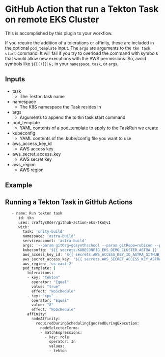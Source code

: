 # GitHub Action that run a Tekton Task on remote EKS Cluster

This is accomplished by this plugin to your workflow.

If you require the addition of a tolerations or affinity, these are included in the optional `pod_template` input. The `args` are arguments to the `tkn task start` command. It will fail if you try to overload the command with symbols that would allow new executions with the AWS permissions. So, avoid  symbols like `${[()]}|&;` in your `namespace`, `task`, or `args`.


## Inputs

* task
  * The Tekton task name
* namespace
  * The K8S namespace the Task resides in
* args
  * Arguments to append the to tkn task start command
* pod_template
  * YAML contents of a pod_template to apply to the TaskRun we create
* kubeconfig
  * YAML contents of the .kube/config file you want to use
* aws_access_key_id
  * AWS access key
* aws_secret_access_key
  * AWS secret key
* aws_region
  * AWS region

## Example

## Running a Tekton Task in GitHub Actions

```bash
   - name: Run tekton task
      id: tkn
      uses: craftyc0der/github-action-eks-tkn@v1
      with:
        task: 'unity-build'
        namespace: 'astra-build'
        serviceaccount: 'astra-build'
        args: '--param gitOrg=gosynthschool --param gitRepo=rubicon --param gitSha=3c4356f --param s3UploadPath=s3://rubicon-prod/jom --param unityLicenseSecret=unity-license'
        kubeconfig: '${{ secrets.KUBECONFIG_EKS_DEMO_CLUSTER_ASTRA }}'
        aws_access_key_id: '${{ secrets.AWS_ACCESS_KEY_ID_ASTRA_GITHUB_USER }}'
        aws_secret_access_key: '${{ secrets.AWS_SECRET_ACCESS_KEY_ASTRA_GITHUB_USER }}'
        aws_region: 'us-east-2'
        pod_template: |
          tolerations:
          - key: "tekton"
            operator: "Equal"
            value: "true"
            effect: "NoSchedule"
          - key: "cpu"
            operator: "Equal"
            value: "8"
            effect: "NoSchedule"
          affinity:
            nodeAffinity:
              requiredDuringSchedulingIgnoredDuringExecution:
                nodeSelectorTerms:
                - matchExpressions:
                  - key: role
                    operator: In
                    values:
                    - tekton
```